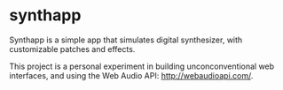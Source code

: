 # synthapp
 Synthapp is a simple app that simulates digital synthesizer, with customizable patches and effects.
 
 This project is a personal experiment in building unconconventional web interfaces, and using the Web Audio API: http://webaudioapi.com/.
